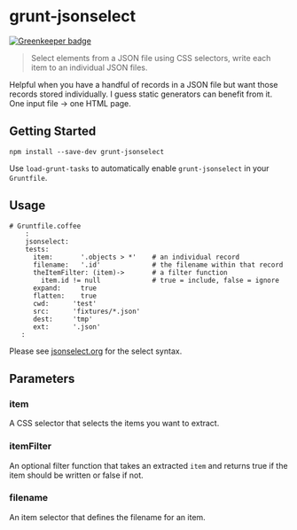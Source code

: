# grunt-jsonselect

[![Greenkeeper badge](https://badges.greenkeeper.io/AndreasPizsa/grunt-jsonselect.svg)](https://greenkeeper.io/)

> Select elements from a JSON file using CSS selectors, write each item to an individual JSON files.

Helpful when you have a handful of records in a JSON file but want those records stored individually. I guess static generators can benefit from it. One input file -> one HTML page.

## Getting Started

```npm install --save-dev grunt-jsonselect```

Use `load-grunt-tasks` to automatically enable `grunt-jsonselect` in your `Gruntfile`.

## Usage

```
# Gruntfile.coffee
    :
    jsonselect:
    tests:
      item:       '.objects > *'    # an individual record
      filename:   '.id'             # the filename within that record
      theItemFilter: (item)->       # a filter function
        item.id != null             # true = include, false = ignore
      expand:     true
      flatten:    true
      cwd:      'test'
      src:      'fixtures/*.json'
      dest:     'tmp'
      ext:      '.json'
   :
```

Please see [jsonselect.org](http://www.jsonselect.org) for the select syntax.


## Parameters
### item
A CSS selector that selects the items you want to extract.

### itemFilter
An optional filter function that takes an extracted `item` and returns true if the item should be written or false if not.

### filename
An item selector that defines the filename for an item.

